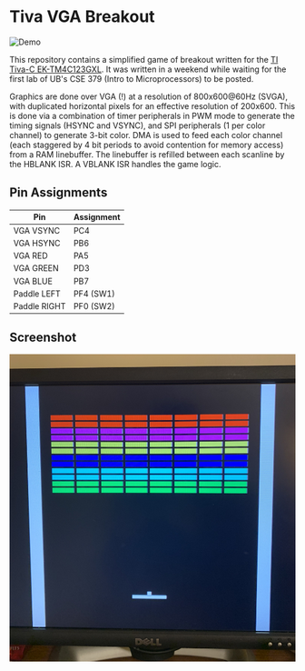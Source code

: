 # Tiva VGA Breakout #

![Demo](assets/play.gif)

This repository contains a simplified game of breakout written for the [TI Tiva-C EK-TM4C123GXL](http://www.ti.com/tool/EK-TM4C123GXL). It was written in a
weekend while waiting for the first lab of UB's CSE 379 (Intro to Microprocessors) to be posted.

Graphics are done over VGA (!) at a resolution of 800x600@60Hz (SVGA), with duplicated horizontal pixels for an effective
resolution of 200x600. This is done via a combination of timer peripherals in PWM mode to generate the timing signals
(HSYNC and VSYNC), and SPI peripherals (1 per color channel) to generate 3-bit color. DMA is used to feed each color
channel (each staggered by 4 bit periods to avoid contention for memory access) from a RAM linebuffer. The linebuffer is
refilled between each scanline by the HBLANK ISR. A VBLANK ISR handles the game logic.

## Pin Assignments ##

Pin          | Assignment
-------------|-----------
VGA VSYNC    | PC4
VGA HSYNC    | PB6
VGA RED      | PA5
VGA GREEN    | PD3
VGA BLUE     | PB7
Paddle LEFT  | PF4 (SW1)
Paddle RIGHT | PF0 (SW2)

## Screenshot ##

![Screenshot](assets/img1.jpg)
